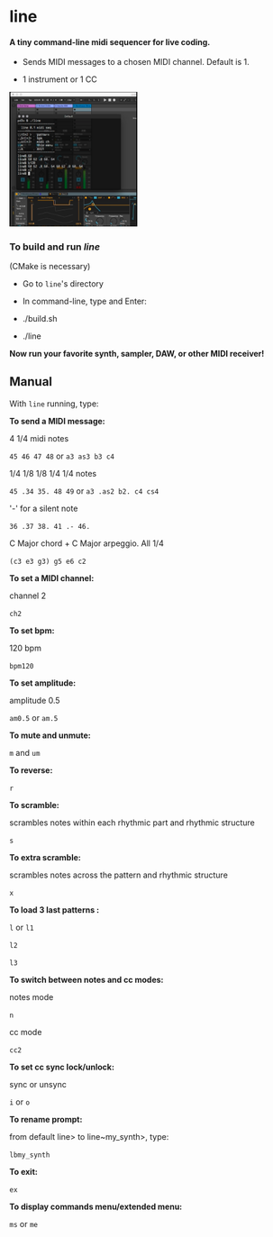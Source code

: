 # line
#### A tiny command-line midi sequencer for live coding.

+ Sends MIDI messages to a chosen MIDI channel. Default is 1.

+ 1 instrument or 1 CC

<!-- ![line_screenshot](https://github.com/pd3v/line/blob/develop/line0.1.png) -->
<img src="https://github.com/pd3v/line/blob/develop/line0.1.png" style="width:45%;height:45%"/>

### To build and run *line* 

(CMake is necessary)

+ Go to `line`'s directory

+ In command-line, type and Enter:

+ ./build.sh

+ ./line

**Now run your favorite synth, sampler, DAW, or other MIDI receiver!**

## Manual

With `line` running, type:


**To send a MIDI message:**

4 1/4 midi notes

`45 46 47 48` or `a3 as3 b3 c4`

1/4 1/8 1/8 1/4 1/4 notes

`45 .34 35. 48 49` or `a3 .as2 b2. c4 cs4`

'-' for a silent note

`36 .37 38. 41 .- 46.` 

C Major chord + C Major arpeggio. All 1/4

`(c3 e3 g3) g5 e6 c2`

**To set a MIDI channel:**  

channel 2

`ch2`

**To set bpm:**  

120 bpm

`bpm120`

**To set amplitude:**

amplitude 0.5

`am0.5` or `am.5`

**To mute and unmute:**

`m` and `um`

**To reverse:**  

`r`

**To scramble:**  

scrambles notes within each rhythmic part and rhythmic structure

`s`

**To extra scramble:**  

scrambles notes across the pattern and rhythmic structure

`x`

**To load 3 last patterns :**  

`l` or `l1`

`l2`

`l3`

**To switch between notes and cc modes:**  

notes mode

`n` 

cc mode

`cc2`

**To set cc sync lock/unlock:**  

sync or unsync

`i` or `o`

**To rename prompt:** 

from default line> to line~my_synth>, type:

`lbmy_synth`

**To exit:**

`ex`  

**To display commands menu/extended menu:**

`ms` or `me`


 
